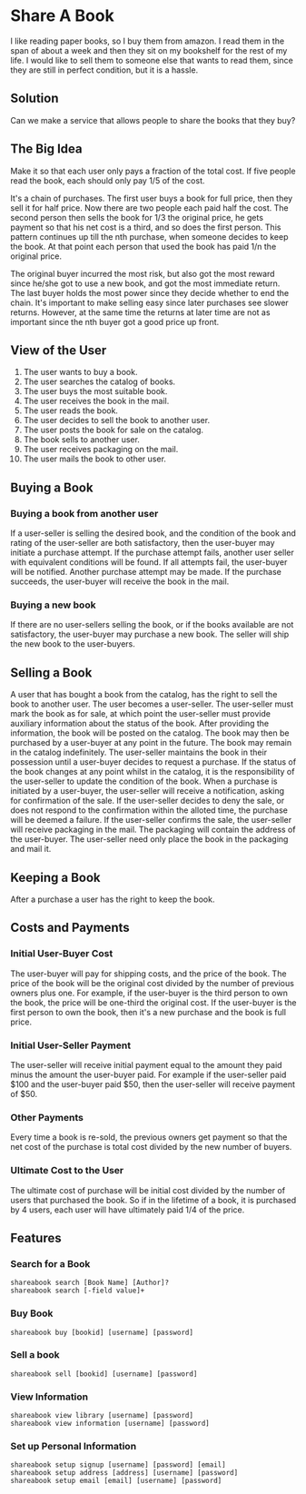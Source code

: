 # Share A Book
I like reading paper books, so I buy them
from amazon. I read them in the span of about
a week and then they sit on my bookshelf for
the rest of my life. I would like to sell them
to someone else that wants to read them, since
they are still in perfect condition, but it is
a hassle.

## Solution
Can we make a service that allows people to share
the books that they buy?

## The Big Idea
Make it so that each user only pays a fraction of the
total cost. If five people read the book, each should
only pay 1/5 of the cost.

It's a chain of purchases. The first user buys a book for
full price, then they sell it for half price. Now there are
two people each paid half the cost. The second person then
sells the book for 1/3 the original price, he gets payment
so that his net cost is a third, and so does the first person.
This pattern continues up till the nth purchase, when someone
decides to keep the book. At that point each person that used
the book has paid 1/n the original price.

The original buyer incurred the most risk, but also got the most
reward since he/she got to use a new book, and got the most
immediate return. The last buyer holds the most power since
they decide whether to end the chain. It's important to make
selling easy since later purchases see slower returns. However,
at the same time the returns at later time are not as important
since the nth buyer got a good price up front.

## View of the User
1. The user wants to buy a book.
2. The user searches the catalog of books.
3. The user buys the most suitable book.
4. The user receives the book in the mail.
5. The user reads the book.
6. The user decides to sell the book to another user.
7. The user posts the book for sale on the catalog.
8. The book sells to another user.
9. The user receives packaging on the mail.
10. The user mails the book to other user.

## Buying a Book
### Buying a book from another user
If a user-seller is selling the desired book, and the
condition of the book and rating of the user-seller
are both satisfactory, then the user-buyer may initiate
a purchase attempt. If the purchase attempt fails, another
user seller with equivalent conditions will be found. If all
attempts fail, the user-buyer will be notified. Another
purchase attempt may be made. If the purchase succeeds, the
user-buyer will receive the book in the mail.

### Buying a new book
If there are no user-sellers selling the book, or if the
books available are not satisfactory, the user-buyer may
purchase a new book. The seller will ship the new book
to the user-buyers.

## Selling a Book
A user that has bought a book from the catalog, has the
right to sell the book to another user. The user becomes
a user-seller. The user-seller must mark the book as for
sale, at which point the user-seller must provide auxiliary
information about the status of the book. After providing
the information, the book will be posted on the catalog.
The book may then be purchased by a user-buyer at any point
in the future. The book may remain in the catalog indefinitely.
The user-seller maintains the book in their possession until
a user-buyer decides to request a purchase. If the status of
the book changes at any point whilst in the catalog, it is
the responsibility of the user-seller to update the condition
of the book. When a purchase is initiated by a user-buyer, the
user-seller will receive a notification, asking for confirmation
of the sale. If the user-seller decides to deny the sale, or
does not respond to the confirmation within the alloted time,
the purchase will be deemed a failure. If the user-seller confirms
the sale, the user-seller will receive packaging in the mail.
The packaging will contain the address of the user-buyer. The
user-seller need only place the book in the packaging and mail
it.

## Keeping a Book
After a purchase a user has the right to keep the book.

## Costs and Payments

### Initial User-Buyer Cost
The user-buyer will pay for shipping costs, and the price of
the book. The price of the book will be the original cost
divided by the number of previous owners plus one. For example,
if the user-buyer is the third person to own the book, the price
will be one-third the original cost. If the user-buyer is the
first person to own the book, then it's a new purchase and
the book is full price.

### Initial User-Seller Payment
The user-seller will receive initial payment equal to the
amount they paid minus the amount the user-buyer paid. For example
if the user-seller paid $100 and the user-buyer paid $50, then
the user-seller will receive payment of $50.

### Other Payments
Every time a book is re-sold, the previous owners get payment
so that the net cost of the purchase is total cost divided
by the new number of buyers.

### Ultimate Cost to the User
The ultimate cost of purchase will be initial cost divided by
the number of users that purchased the book. So if in the
lifetime of a book, it is purchased by 4 users, each user
will have ultimately paid 1/4 of the price.

## Features
### Search for a Book

	shareabook search [Book Name] [Author]?
	shareabook search [-field value]+

### Buy Book

	shareabook buy [bookid] [username] [password]

### Sell a book

	shareabook sell [bookid] [username] [password]

### View Information

	shareabook view library [username] [password]
	shareabook view information [username] [password]

### Set up Personal Information

	shareabook setup signup [username] [password] [email]
	shareabook setup address [address] [username] [password]
	shareabook setup email [email] [username] [password]
